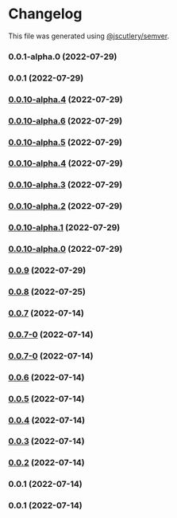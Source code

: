 # Changelog

This file was generated using [@jscutlery/semver](https://github.com/jscutlery/semver).

### 0.0.1-alpha.0 (2022-07-29)

### 0.0.1 (2022-07-29)

### [0.0.10-alpha.4](https://github.com/yurikrupnik/nx-go-playground/compare/next-app-0.0.10-alpha.3...next-app-0.0.10-alpha.4) (2022-07-29)

### [0.0.10-alpha.6](https://github.com/yurikrupnik/nx-go-playground/compare/next-app-0.0.10-alpha.5...next-app-0.0.10-alpha.6) (2022-07-29)

### [0.0.10-alpha.5](https://github.com/yurikrupnik/nx-go-playground/compare/next-app-0.0.10-alpha.4...next-app-0.0.10-alpha.5) (2022-07-29)

### [0.0.10-alpha.4](https://github.com/yurikrupnik/nx-go-playground/compare/next-app-0.0.10-alpha.3...next-app-0.0.10-alpha.4) (2022-07-29)

### [0.0.10-alpha.3](https://github.com/yurikrupnik/nx-go-playground/compare/next-app-0.0.10-alpha.2...next-app-0.0.10-alpha.3) (2022-07-29)

### [0.0.10-alpha.2](https://github.com/yurikrupnik/nx-go-playground/compare/next-app-0.0.10-alpha.1...next-app-0.0.10-alpha.2) (2022-07-29)

### [0.0.10-alpha.1](https://github.com/yurikrupnik/nx-go-playground/compare/next-app-0.0.10-alpha.0...next-app-0.0.10-alpha.1) (2022-07-29)

### [0.0.10-alpha.0](https://github.com/yurikrupnik/nx-go-playground/compare/next-app-0.0.9...next-app-0.0.10-alpha.0) (2022-07-29)

### [0.0.9](https://github.com/yurikrupnik/nx-go-playground/compare/next-app-0.0.8...next-app-0.0.9) (2022-07-29)

### [0.0.8](https://github.com/yurikrupnik/nx-go-playground/compare/next-app-0.0.7...next-app-0.0.8) (2022-07-25)

### [0.0.7](https://github.com/yurikrupnik/nx-go-playground/compare/next-app-0.0.7-0...next-app-0.0.7) (2022-07-14)

### [0.0.7-0](https://github.com/yurikrupnik/nx-go-playground/compare/next-app-0.0.7-0...next-app-0.0.7-0) (2022-07-14)

### [0.0.7-0](https://github.com/yurikrupnik/nx-go-playground/compare/next-app-0.0.6...next-app-0.0.7-0) (2022-07-14)

### [0.0.6](https://github.com/yurikrupnik/nx-go-playground/compare/next-app-0.0.5...next-app-0.0.6) (2022-07-14)

### [0.0.5](https://github.com/yurikrupnik/nx-go-playground/compare/next-app-0.0.4...next-app-0.0.5) (2022-07-14)

### [0.0.4](https://github.com/yurikrupnik/nx-go-playground/compare/next-app-0.0.3...next-app-0.0.4) (2022-07-14)

### [0.0.3](https://github.com/yurikrupnik/nx-go-playground/compare/next-app-0.0.2...next-app-0.0.3) (2022-07-14)

### [0.0.2](https://github.com/yurikrupnik/nx-go-playground/compare/next-app-0.0.1...next-app-0.0.2) (2022-07-14)

### 0.0.1 (2022-07-14)

### 0.0.1 (2022-07-14)
